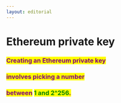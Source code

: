 ```yaml
---
layout: editorial
---
```


# Ethereum private key



### <mark style="color:purple;">Creating an Ethereum private key</mark>

### &#x20;<mark style="color:purple;">involves picking a number</mark>&#x20;

### <mark style="color:purple;">between</mark> <mark style="color:green;">1 and 2^256</mark><mark style="color:purple;">.</mark>

<mark style="color:purple;"></mark>

<mark style="color:purple;"></mark>
